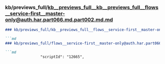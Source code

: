 ### kb/previews_full/kb__previews_full__kb__previews_full__flows__service-first__master-only@auth.har.part066.md.part002.md.md

```md
### kb/previews_full/kb__previews_full__flows__service-first__master-only@auth.har.part066.md.part002.md

```md
### kb/previews_full/flows__service-first__master-only@auth.har.part066.md (part 002)

```md
                "scriptId": "12665",
                            
```

```

```

```
